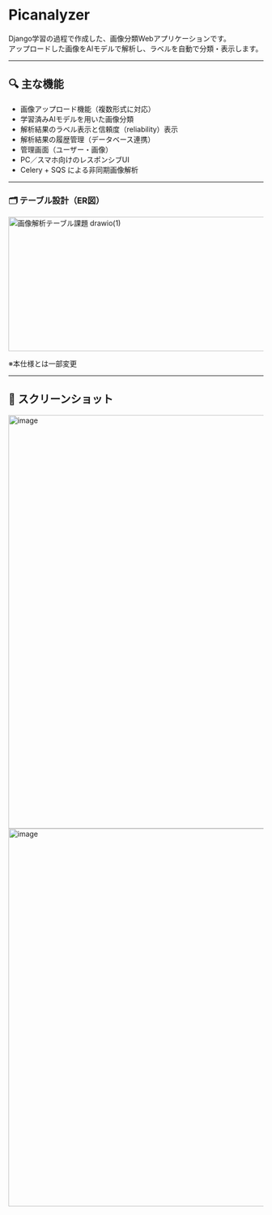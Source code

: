 # Picanalyzer

Django学習の過程で作成した、画像分類Webアプリケーションです。  
アップロードした画像をAIモデルで解析し、ラベルを自動で分類・表示します。

---

## 🔍 主な機能

- 画像アップロード機能（複数形式に対応）
- 学習済みAIモデルを用いた画像分類
- 解析結果のラベル表示と信頼度（reliability）表示
- 解析結果の履歴管理（データベース連携）
- 管理画面（ユーザー・画像）
- PC／スマホ向けのレスポンシブUI
- Celery + SQS による非同期画像解析

---

### 🗂️ テーブル設計（ER図）

<img width="1061" height="265" alt="画像解析テーブル課題 drawio(1)" src="https://github.com/user-attachments/assets/b9f7e4d4-8927-420a-b457-d64f3cb1bdd6" />

※本仕様とは一部変更  

---


## 📸 スクリーンショット
<img width="1257" height="815" alt="image" src="https://github.com/user-attachments/assets/7e232bdd-e9d8-41fb-8169-50a4da03dd54" />

<img width="1256" height="745" alt="image" src="https://github.com/user-attachments/assets/62519a90-99ce-486f-aca5-354a1620a4a3" />


